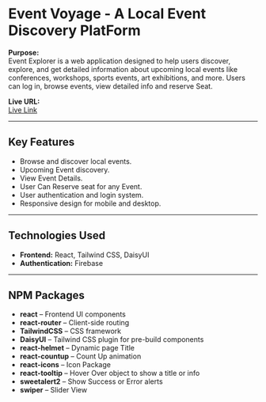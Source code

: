 # Event Voyage - A Local Event Discovery PlatForm

**Purpose:**  
Event Explorer is a web application designed to help users discover, explore, and get detailed information about upcoming local events like conferences, workshops, sports events, art exhibitions, and more. Users can log in, browse events, view detailed info and reserve Seat.

**Live URL:**  
[Live Link](https://ph-assignment-09-event-voyage.netlify.app/)

---

## Key Features

- Browse and discover local events.
- Upcoming Event discovery.
- View Event Details.
- User Can Reserve seat for any Event.
- User authentication and login system.
- Responsive design for mobile and desktop.

---

## Technologies Used

- **Frontend:** React, Tailwind CSS, DaisyUI
- **Authentication:** Firebase

---

## NPM Packages

- **react** – Frontend UI components
- **react-router** – Client-side routing
- **TailwindCSS** – CSS framework
- **DaisyUI** – Tailwind CSS plugin for pre-build components
- **react-helmet** – Dynamic page Title
- **react-countup** – Count Up animation
- **react-icons** – Icon Package
- **react-tooltip** – Hover Over object to show a title or info
- **sweetalert2** – Show Success or Error alerts
- **swiper** – Slider View

